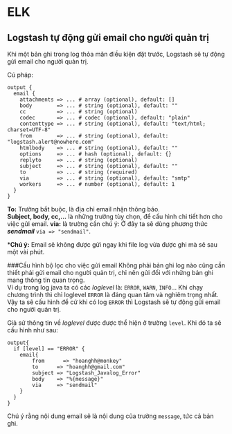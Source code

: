 # ELK
## Logstash tự động gửi email cho người quản trị
Khi một bản ghi trong log thỏa mãn điều kiện đặt trước, Logstash sẽ tự động gửi email cho người quản trị.

Cú pháp:
```
output {
  email {
    attachments => ... # array (optional), default: []
  	body        => ... # string (optional), default: ""
  	cc          => ... # string (optional)
  	codec       => ... # codec (optional), default: "plain"
  	contenttype => ... # string (optional), default: "text/html; charset=UTF-8"
  	from        => ... # string (optional), default: "logstash.alert@nowhere.com"
  	htmlbody    => ... # string (optional), default: ""
  	options     => ... # hash (optional), default: {}
  	replyto     => ... # string (optional)
  	subject     => ... # string (optional), default: ""
  	to          => ... # string (required)
  	via         => ... # string (optional), default: "smtp"
  	workers     => ... # number (optional), default: 1
  }
}
```
**To:** Trường bắt buộc, là địa chỉ email nhận thông báo.
<br/>
**Subject, body, cc,...** là những trường tùy chọn, để cấu hình chi tiết hơn cho việc gửi email.
**via:** là trường cần chú ý: Ở đây ta sẽ dùng phương thức __*sendmail*__ `via => "sendmail"`.

***Chú ý:** Email sẽ không được gửi ngay khi file log vừa được ghi mà sẽ sau một vài phút.

###Cấu hình bộ lọc cho việc gửi email
Không phải bản ghi log nào cũng cần thiết phải gửi email cho người quản trị, chỉ nên gửi đối với những bản ghi mang thông tin quan trọng.<br/>
Ví dụ trong log java ta có các *loglevel* là: `ERROR`, `WARN`, `INFO`... Khi chạy chương trình thì chỉ loglevel `ERROR` là đáng quan tâm và nghiêm trọng nhất. Vậy ta sẽ cấu hình để cứ khi có log `ERROR` thì Logstash sẽ tự động gửi email cho người quản trị.

Giả sử thông tin về *loglevel* được được thể hiện ở trường `level`. Khi đó ta sẽ cấu hình như sau:
```
output{
  if [level] == "ERROR" {
    email{
		from      => "hoanghh@monkey"
		to      => "hoanghh@gmail.com"
		subject => "Logstash_Javalog_Error"
		body    => "%{message}"
		via     => "sendmail"
    }
  }
}
```
Chú ý rằng nội dung email sẽ là nội dung của trường `message`, tức cả bản ghi.
